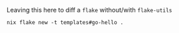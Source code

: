 Leaving this here to diff a `flake` without/with `flake-utils`

`nix flake new -t templates#go-hello .`
